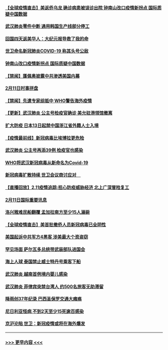 #### [【全球疫情直击】美返侨乌龙 确诊病患被误诊出院 钟南山改口疫情新拐点 国际质疑中国数据](../pages/prog202/a102775378.md?t=02121855) 
#### [武汉肺炎零件中断 通用韩国生产线部分停工](../pages/prog202/a102775365.md?t=02121855) 
#### [回国四天返美华人：大纪元报导救了我的命](../pages/prog202/a102775342.md?t=02121855) 
#### [世卫命名新冠肺炎COVID-19 称其头号公敌](../pages/prog202/a102775196.md?t=02121855) 
#### [钟南山改口疫情新拐点 国际质疑中国数据](../pages/prog202/a102775178.md?t=02121855) 
#### [【禁闻】蓬佩奥披露中共渗透美国内幕](../pages/prog202/a102775129.md?t=02121855) 
#### [2月11日时事拼盘](../pages/prog202/a102775140.md?t=02121855) 
#### [【禁闻】先遣专家组抵中 WHO警告海外疫情](../pages/prog202/a102775112.md?t=02121855) 
#### [【更新】武汉肺炎 公主号检疫官确诊 美允驻港领馆撤离](../pages/prog202/a102770740.md?t=02121855) 
#### [扩大防疫 日本13日起禁中国浙江省外籍人士入境](../pages/prog202/a102775051.md?t=02121855) 
#### [【疫情最前线】新冠病毒比埃博拉更危险](../pages/prog202/a102775043.md?t=02121855) 
#### [武汉肺炎 公主号再添39例 检疫官也感染](../pages/prog202/a102775031.md?t=02121855) 
#### [WHO将武汉新冠病毒从新命名为Covid-19](../pages/prog202/a102774891.md?t=02121855) 
#### [新冠病毒扩散持续 世卫会议商讨应对　](../pages/prog202/a102774850.md?t=02121855) 
#### [【直播回放】2.11疫情追踪:担心防疫威胁经济 北上广深冒险复工](../pages/prog202/a102774741.md?t=02121855) 
#### [2月11日国际重要讯息](../pages/prog202/a102774621.md?t=02121855) 
#### [洛兴雅难民船翻覆 孟加拉南方至少15人溺毙](../pages/prog202/a102774586.md?t=02121855) 
#### [【全球疫情直击】美首批撤侨人员新冠病毒已全阴性](../pages/prog202/a102774523.md?t=02121855) 
#### [美国起诉中共军方4黑客 涉美最大个资盗窃](../pages/prog202/a102774508.md?t=02121855) 
#### [罕见场面  萨尔瓦多总统带武装部队进国会](../pages/prog202/a102774494.md?t=02121855) 
#### [海上人球 泰国禁止威士特丹号乘客下船](../pages/prog202/a102774384.md?t=02121855) 
#### [武汉肺炎 越南首例境内婴儿感染](../pages/prog202/a102774365.md?t=02121855) 
#### [武汉肺炎 菲律宾突禁台湾人 约500名旅客无助滞留](../pages/prog202/a102774288.md?t=02121855) 
#### [降雨创37年纪录 巴西圣保罗交通大瘫痪](../pages/prog202/a102774273.md?t=02121855) 
#### [尼日利亚怪病 不到2天至少15死逾百感染](../pages/prog202/a102774260.md?t=02121855) 
#### [京沪沦陷 世卫：新冠疫情或将在海外爆发](../pages/prog202/a102774135.md?t=02121855) 

----
#### [ >>> 更早内容 <<< ](../indexes/prog202-earlier.md)
